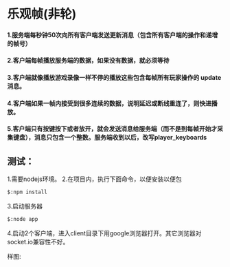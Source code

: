 # 乐观帧(非轮)

  #### 1.服务端每秒钟50次向所有客户端发送更新消息（包含所有客户端的操作和递增的帧号）
  #### 2.客户端每帧播放服务端的数据，如果没有数据，就必须等待
  #### 3.客户端就像播放游戏录像一样不停的播放这些包含每帧所有玩家操作的 update消息。
  #### 4.客户端如果一帧内接受到很多连续的数据，说明延迟或断线重连了，则快进播放。
  #### 5.客户端只有按键按下或者放开，就会发送消息给服务端（而不是到每帧开始才采集键盘），消息只包含一个整数。服务端收到以后，改写player_keyboards
  
 
## 测试：
1.需要nodejs环境。
2.在项目内，执行下面命令，以便安装以便包
``` bash
$:npm install
```
3.启动服务器
``` bash
$:node app
```
4.启动2个客户端，进入client目录下用google浏览器打开。其它浏览器对socket.io兼容性不好。

样图:




